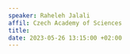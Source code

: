 ```yaml
---
speaker: Raheleh Jalali
affil: Czech Academy of Sciences
title: 
date: 2023-05-26 13:15:00 +02:00
---
```

